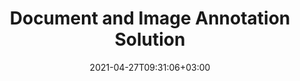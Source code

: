 ---
############################# Static ############################
layout: "product"
date: 2021-04-27T09:31:06+03:00
draft: false

############################# Head ############################
head_title: "Cloud, On-Premise Document Annotation Solution & Apps"
head_description: "Create annotator application. Add and manage popular annotations in most widely used document & image formats with .NET, Java and Cloud APIs."

############################# Header ############################
title: "Document and Image Annotation Solution"
description: "Annotate documents with our online apps or build your own custom annotation applications across popular platforms using On-Premise or Cloud APIs."

############################# APIs ###############################
apis:
  enable: true

  api:
    # api loop
    - title: "GroupDocs.Annotation Cloud APIs Include"
      link: "/annotation/family/"
      label: "View All Cloud APIs"
      api_product:
        # api_product loop
        - link: "/annotation/curl/"
          img_alt: "GroupDocs.Annotation Cloud for cURL"
          image: "/sdk/272x272/groupdocs_annotation-for-curl.webp"
          product: "GroupDocs.Annotation"
          platform: "cURL"
          content: "Work with cURL RESTful document annotation API to quickly annotate PDF, Word, Excel, PowerPoint, Visio, images and many other formats in your applications."

        # api_product loop
        - link: "/annotation/net/"
          img_alt: "GroupDocs.Annotation Cloud SDK for .NET"
          image: "/sdk/272x272/groupdocs_annotation-for-net.webp"
          product: "GroupDocs.Annotation"
          platform: "Cloud SDK for .NET"
          content: "Use annotation RESTful API easily with .NET SDK to add text, watermark, area, point and various other annotation types to 40+ popular file formats."

        # api_product loop
        - link: "/annotation/java/"
          img_alt: "GroupDocs.Annotation Cloud SDK for Java"
          image: "/sdk/272x272/groupdocs_annotation-for-java.webp"
          product: "GroupDocs.Annotation"
          platform: "Cloud SDK for Java"
          content: "Add high quality document annotation features to document and image formats with specially designed document annotation SDK for Java."

    # api loop
    - title: "GroupDocs.Annotation On Premise APIs Include"
      link: "https://products.groupdocs.com/annotation/"
      label: "View All On Premise APIs"
      api_product:
        # api_product loop
        - link: "https://products.groupdocs.com/annotation/net/"
          img_alt: "GroupDocs.Annotation for .NET"
          image: "/logo/net/groupdocs-annotation.png"
          product: "GroupDocs.Annotation"
          platform: ".NET"
          content: "Native .NET API to efficiently add, edit or delete annotations from documents and images. Supports working with all popular annotation types."

        # api_product loop
        - link: "https://products.groupdocs.com/annotation/java/"
          img_alt: "GroupDocs.Annotation for Java"
          image: "/logo/java/groupdocs-annotation.png"
          product: "GroupDocs.Annotation"
          platform: "Java"
          content: "Java file annotation API to comprehensively annotate most common document and image file formats on any operating system with JDK installed."

     # api loop
    - title: "GroupDocs.Annotation Cross Platform Apps Include"
      link: "https://products.groupdocs.app/annotation/family"
      label: "View All Cross Platform Apps"
      api_product:
        # api_product loop
        - link: "https://products.groupdocs.app/annotation/total"
          img_alt: "GroupDocs.Annotation Total"
          image: "/logo/app/groupdocs_annotation-app.png"
          product: "GroupDocs.Annotation"
          platform: "Total"
          content: "Annotate more than 30 document formats online from any browser."

        # api_product loop
        - link: "https://products.groupdocs.app/annotation/docx"
          img_alt: "GroupDocs.Annotation DOCX"
          image: "/logo/app/groupdocs_words-app.png"
          product: "GroupDocs.Annotation"
          platform: "DOCX"
          content: "Add annotations in Microsoft Word documents online without any subscription."

        # api_product loop
        - link: "https://products.groupdocs.app/annotation/pdf"
          img_alt: "GroupDocs.Annotation PDF"
          image: "/logo/app/groupdocs_pdf-app.png"
          product: "GroupDocs.Annotation"
          platform: "PDF"
          content: "Annotate PDF documents online for free, from your web browser."   

############################# Back to top ###############################
back_to_top:
  enable: true
---